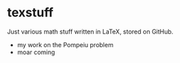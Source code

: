 texstuff
========
Just various math stuff written in LaTeX, stored on GitHub.

- my work on the Pompeiu problem
- moar coming
